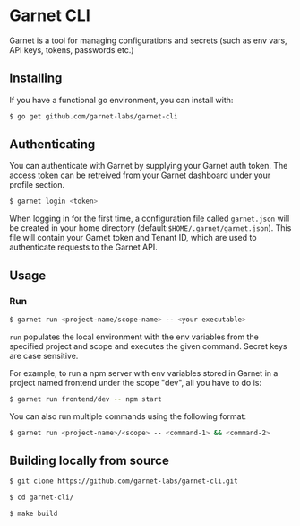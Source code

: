 # Garnet CLI 

Garnet is a tool for managing configurations and secrets (such as env vars, API keys, tokens, passwords etc.)

## Installing

If you have a functional go environment, you can install with:

```bash
$ go get github.com/garnet-labs/garnet-cli
```

## Authenticating

You can authenticate with Garnet by supplying your Garnet auth token. The access token can be retreived from your Garnet dashboard under your profile section.

```bash
$ garnet login <token>
```

When logging in for the first time, a configuration file called `garnet.json` will be created in your home directory (default:`$HOME/.garnet/garnet.json`). This file will contain your Garnet token and Tenant ID, which are used to authenticate requests to the Garnet API. 


## Usage

### Run
```bash
$ garnet run <project-name/scope-name> -- <your executable>
```
`run` populates the local environment with the env variables from the specified project and scope
and executes the given command. Secret keys are case sensitive.


For example, to run a npm server with env variables stored in Garnet in a project named frontend under the scope "dev", all you have to do is: 

```bash
$ garnet run frontend/dev -- npm start
```
You can also run multiple commands using the following format: 

```bash
$ garnet run <project-name>/<scope> -- <command-1> && <command-2>
```


## Building locally from source 

```bash
$ git clone https://github.com/garnet-labs/garnet-cli.git  

$ cd garnet-cli/  

$ make build  
```
